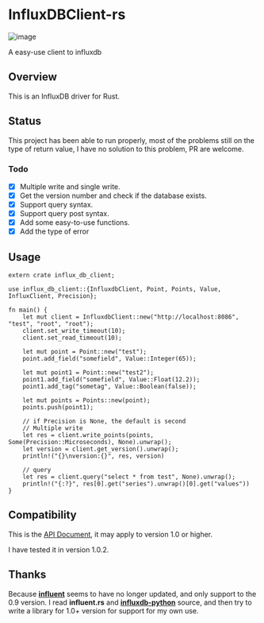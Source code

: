# InfluxDBClient-rs

![image](https://img.shields.io/crates/v/influx_db_client.svg)

A easy-use client to influxdb

## Overview

This is an InfluxDB driver for Rust.

## Status

This project has been able to run properly,
most of the problems still on the type of return value,
I have no solution to this problem, PR are welcome.

### Todo

- [x] Multiple write and single write.
- [x] Get the version number and check if the database exists.
- [x] Support query syntax.
- [x] Support query post syntax.
- [x] Add some easy-to-use functions.
- [x] Add the type of error

## Usage

```
extern crate influx_db_client;

use influx_db_client::{InfluxdbClient, Point, Points, Value, InfluxClient, Precision};

fn main() {
    let mut client = InfluxdbClient::new("http://localhost:8086", "test", "root", "root");
    client.set_write_timeout(10);
    client.set_read_timeout(10);

    let mut point = Point::new("test");
    point.add_field("somefield", Value::Integer(65));

    let mut point1 = Point::new("test2");
    point1.add_field("somefield", Value::Float(12.2));
    point1.add_tag("sometag", Value::Boolean(false));

    let mut points = Points::new(point);
    points.push(point1);

    // if Precision is None, the default is second
    // Multiple write
    let res = client.write_points(points, Some(Precision::Microseconds), None).unwrap();
    let version = client.get_version().unwrap();
    println!("{}\nversion:{}", res, version)

    // query
    let res = client.query("select * from test", None).unwrap();
    println!("{:?}", res[0].get("series").unwrap()[0].get("values"))
}
```

## Compatibility

This is the [API Document](https://docs.influxdata.com/influxdb/v1.2/tools/api/), it may apply to version 1.0 or higher.

I have tested it in version 1.0.2.

## Thanks

Because [**influent**](https://github.com/gobwas/influent.rs) seems to have no longer updated, and only support to the 0.9 version. I read **influent.rs** and [**influxdb-python**](https://github.com/influxdata/influxdb-python) source, and then try to write a library for 1.0+ version for support for my own use.
